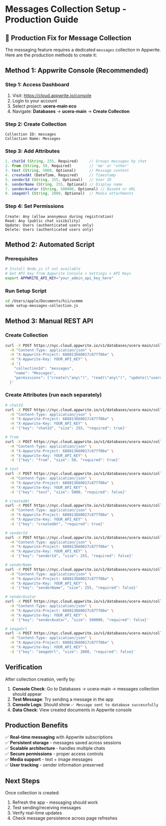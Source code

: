 # Messages Collection Setup - Production Guide

## 🎯 Production Fix for Message Collection

The messaging feature requires a dedicated `messages` collection in Appwrite. Here are the production methods to create it:

## Method 1: Appwrite Console (Recommended)

### Step 1: Access Dashboard
1. Visit: https://cloud.appwrite.io/console
2. Login to your account
3. Select project: **ucera-main eco** 
4. Navigate: **Databases** → **ucera-main** → **Create Collection**

### Step 2: Create Collection
```
Collection ID: messages
Collection Name: Messages
```

### Step 3: Add Attributes
```javascript
1. chatId (String, 255, Required)     // Groups messages by chat
2. from (String, 50, Required)        // 'me' or 'other'  
3. text (String, 5000, Optional)      // Message content
4. createdAt (DateTime, Required)     // Timestamp
5. senderId (String, 255, Optional)   // User ID
6. senderName (String, 255, Optional) // Display name
7. senderAvatar (String, 500000, Optional) // Base64 or URL
8. imageUrl (String, 2000, Optional)  // Media attachments
```

### Step 4: Set Permissions
```
Create: Any (allow anonymous during registration)
Read: Any (public chat visibility)
Update: Users (authenticated users only)
Delete: Users (authenticated users only)
```

## Method 2: Automated Script

### Prerequisites
```bash
# Install Node.js if not available
# Get API key from Appwrite Console > Settings > API Keys
export APPWRITE_API_KEY="your_admin_api_key_here"
```

### Run Setup Script
```bash
cd /Users/apple/Documents/hii/ucmmm
node setup-messages-collection.js
```

## Method 3: Manual REST API

### Create Collection
```bash
curl -X POST https://nyc.cloud.appwrite.io/v1/databases/ucera-main/collections \
  -H "Content-Type: application/json" \
  -H "X-Appwrite-Project: 688813660017c877f06e" \
  -H "X-Appwrite-Key: YOUR_API_KEY" \
  -d '{
    "collectionId": "messages",
    "name": "Messages",
    "permissions": ["create(\"any\")", "read(\"any\")", "update(\"users\")", "delete(\"users\")"]
  }'
```

### Create Attributes (run each separately)
```bash
# chatId
curl -X POST https://nyc.cloud.appwrite.io/v1/databases/ucera-main/collections/messages/attributes/string \
  -H "Content-Type: application/json" \
  -H "X-Appwrite-Project: 688813660017c877f06e" \
  -H "X-Appwrite-Key: YOUR_API_KEY" \
  -d '{"key": "chatId", "size": 255, "required": true}'

# from  
curl -X POST https://nyc.cloud.appwrite.io/v1/databases/ucera-main/collections/messages/attributes/string \
  -H "Content-Type: application/json" \
  -H "X-Appwrite-Project: 688813660017c877f06e" \
  -H "X-Appwrite-Key: YOUR_API_KEY" \
  -d '{"key": "from", "size": 50, "required": true}'

# text
curl -X POST https://nyc.cloud.appwrite.io/v1/databases/ucera-main/collections/messages/attributes/string \
  -H "Content-Type: application/json" \
  -H "X-Appwrite-Project: 688813660017c877f06e" \
  -H "X-Appwrite-Key: YOUR_API_KEY" \
  -d '{"key": "text", "size": 5000, "required": false}'

# createdAt
curl -X POST https://nyc.cloud.appwrite.io/v1/databases/ucera-main/collections/messages/attributes/datetime \
  -H "Content-Type: application/json" \
  -H "X-Appwrite-Project: 688813660017c877f06e" \
  -H "X-Appwrite-Key: YOUR_API_KEY" \
  -d '{"key": "createdAt", "required": true}'

# senderId
curl -X POST https://nyc.cloud.appwrite.io/v1/databases/ucera-main/collections/messages/attributes/string \
  -H "Content-Type: application/json" \
  -H "X-Appwrite-Project: 688813660017c877f06e" \
  -H "X-Appwrite-Key: YOUR_API_KEY" \
  -d '{"key": "senderId", "size": 255, "required": false}'

# senderName
curl -X POST https://nyc.cloud.appwrite.io/v1/databases/ucera-main/collections/messages/attributes/string \
  -H "Content-Type: application/json" \
  -H "X-Appwrite-Project: 688813660017c877f06e" \
  -H "X-Appwrite-Key: YOUR_API_KEY" \
  -d '{"key": "senderName", "size": 255, "required": false}'

# senderAvatar
curl -X POST https://nyc.cloud.appwrite.io/v1/databases/ucera-main/collections/messages/attributes/string \
  -H "Content-Type: application/json" \
  -H "X-Appwrite-Project: 688813660017c877f06e" \
  -H "X-Appwrite-Key: YOUR_API_KEY" \
  -d '{"key": "senderAvatar", "size": 500000, "required": false}'

# imageUrl
curl -X POST https://nyc.cloud.appwrite.io/v1/databases/ucera-main/collections/messages/attributes/string \
  -H "Content-Type: application/json" \
  -H "X-Appwrite-Project: 688813660017c877f06e" \
  -H "X-Appwrite-Key: YOUR_API_KEY" \
  -d '{"key": "imageUrl", "size": 2000, "required": false}'
```

## Verification

After collection creation, verify by:

1. **Console Check**: Go to Databases → ucera-main → messages collection should appear
2. **Test Message**: Try sending a message in the app
3. **Console Logs**: Should show `✅ Message sent to database successfully`
4. **Data Check**: View created documents in Appwrite console

## Production Benefits

✅ **Real-time messaging** with Appwrite subscriptions  
✅ **Persistent storage** - messages saved across sessions  
✅ **Scalable architecture** - handles multiple chats  
✅ **Secure permissions** - proper access controls  
✅ **Media support** - text + image messages  
✅ **User tracking** - sender information preserved  

## Next Steps

Once collection is created:
1. Refresh the app - messaging should work
2. Test sending/receiving messages
3. Verify real-time updates
4. Check message persistence across page refreshes